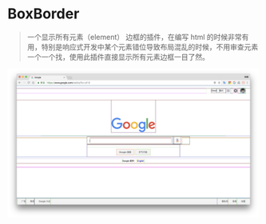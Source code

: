 # BoxBorder
> 一个显示所有元素（element） 边框的插件，在编写 html 的时候非常有用，特别是响应式开发中某个元素错位导致布局混乱的时候，不用审查元素一个一个找，使用此插件直接显示所有元素边框一目了然。

![image-20180827231934744](https://github.com/molvqingtai/BoxBorder/blob/master/image-20180827231934744.png)